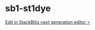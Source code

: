 # sb1-st1dye

[Edit in StackBlitz next generation editor ⚡️](https://stackblitz.com/~/github.com/vk381/sb1-st1dye)
